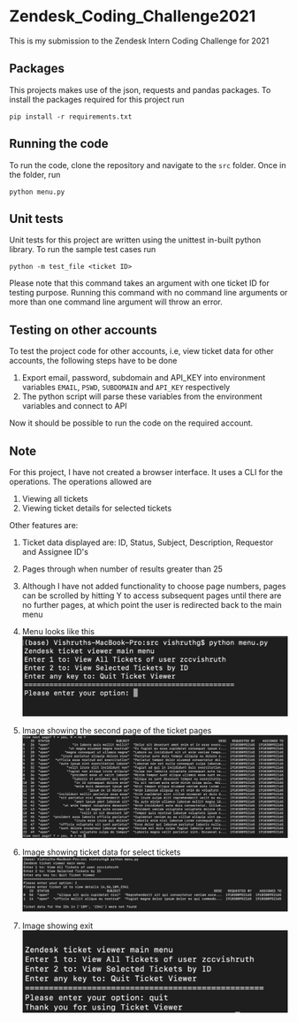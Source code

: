 # Zendesk_Coding_Challenge2021
This is my submission to the Zendesk Intern Coding Challenge for 2021

## Packages
This projects makes use of the json, requests and pandas packages. To install the packages required for this project run

```
pip install -r requirements.txt
```

## Running the code
To run the code, clone the repository and navigate to the ```src``` folder. Once in the folder, run 
```
python menu.py
```

## Unit tests
Unit tests for this project are written using the unittest in-built python library. To run the sample test cases run
```
python -m test_file <ticket ID>
```
Please note that this command takes an argument with one ticket ID for testing purpose. Running this command with no command line arguments or more than one command line argument will throw an error.

## Testing on other accounts
To test the project code for other accounts, i.e, view ticket data for other accounts, the following steps have to be done
1. Export email, password, subdomain and API_KEY into environment variables `EMAIL`, `PSWD`, `SUBDOMAIN` and `API_KEY` respectively
2. The python script will parse these variables from the environment variables and connect to API 

Now it should be possible to run the code on the required account.

## Note
For this project, I have not created a browser interface. It uses a CLI for the operations. The operations allowed are
1. Viewing all tickets
2. Viewing ticket details for selected tickets

Other features are:
1. Ticket data displayed are: ID, Status, Subject, Description, Requestor and Assignee ID's
2. Pages through when number of results greater than 25
3. Although I have not added functionality to choose page numbers, pages can be scrolled by hitting Y to access subsequent pages until there are no further pages, at which point the user is redirected back to the main menu
4. Menu looks like this
![Menu View](img/menu.png)

5. Image showing the second page of the ticket pages
![Option 1: Displaying all available tickets (page 2)](img/opt1.png)

6. Image showing ticket data for select tickets
![Option 2: Displaying ticket data for select tickets](img/opt2.png)

7. Image showing exit
![Option 3: Exit menu](img/exit.png)

